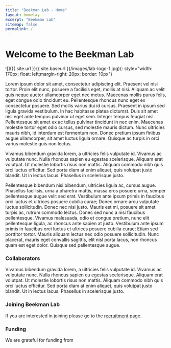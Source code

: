 ```yaml
---
title: "Beekman Lab - Home"
layout: homelay
excerpt: "Beekman Lab"
sitemap: false
permalink: /
---
```


# Welcome to the Beekman Lab


![]({{ site.url }}{{ site.baseurl }}/images/lab-logo-1.jpg){: style="width: 170px; float: left;margin-right: 20px; border: 10px"}


Lorem ipsum dolor sit amet, consectetur adipiscing elit. Praesent vel nisi tortor. Proin elit nunc, posuere a facilisis eget, mollis at nisi. Aliquam ac velit quis neque auctor ullamcorper eget nec metus. Maecenas mollis purus felis, eget congue odio tincidunt eu. Pellentesque rhoncus nunc eget ex consectetur posuere. Sed mollis varius dui id cursus. Praesent in ipsum sed ligula gravida vestibulum. In hac habitasse platea dictumst. Duis sit amet nisl eget ante tempus pulvinar ut eget sem. Integer tempus feugiat nisl. Pellentesque sit amet ex ac tellus pulvinar tincidunt in nec enim. Maecenas molestie tortor eget odio cursus, sed molestie mauris dictum. Nunc ultricies mauris nibh, id interdum est fermentum non. Donec pretium ipsum finibus augue ullamcorper, sit amet luctus ligula ornare. Quisque ac turpis in orci varius molestie quis non lectus.

Vivamus bibendum gravida lorem, a ultricies felis vulputate id. Vivamus ac vulputate nunc. Nulla rhoncus sapien eu egestas scelerisque. Aliquam erat volutpat. Ut molestie lobortis risus non mattis. Aliquam commodo nibh quis orci luctus efficitur. Sed porta diam at enim aliquet, quis volutpat justo blandit. Ut in lectus lacus. Phasellus in scelerisque justo.

Pellentesque bibendum nisi bibendum, ultricies ligula ac, cursus augue. Phasellus facilisis, urna a pharetra mattis, massa eros posuere urna, semper pellentesque augue velit sed erat. Vestibulum ante ipsum primis in faucibus orci luctus et ultrices posuere cubilia curae; Donec ornare arcu vulputate luctus sollicitudin. Donec nec nisi justo. Mauris est mi, posuere sit amet turpis ac, rutrum commodo lectus. Donec sed nunc a nisi faucibus pellentesque. Vivamus malesuada, odio et congue pretium, nunc elit pellentesque ligula, ac rhoncus ante sapien at justo. Vestibulum ante ipsum primis in faucibus orci luctus et ultrices posuere cubilia curae; Etiam sed porttitor tortor. Mauris aliquam lectus nec odio posuere sollicitudin. Nunc placerat, mauris eget convallis sagittis, elit nisl porta lacus, non rhoncus quam est eget dolor. Quisque sed pellentesque augue. 

### Collaborators
Vivamus bibendum gravida lorem, a ultricies felis vulputate id. Vivamus ac vulputate nunc. Nulla rhoncus sapien eu egestas scelerisque. Aliquam erat volutpat. Ut molestie lobortis risus non mattis. Aliquam commodo nibh quis orci luctus efficitur. Sed porta diam at enim aliquet, quis volutpat justo blandit. Ut in lectus lacus. Phasellus in scelerisque justo.

### Joining Beekman Lab
If you are interested in joining please go to the [recruitment](recruitment) page.

### Funding
We are grateful for funding from





